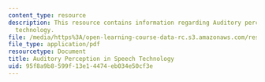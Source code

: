 ```yaml
---
content_type: resource
description: This resource contains information regarding Auditory perception in speech
  technology.
file: /media/https%3A/open-learning-course-data-rc.s3.amazonaws.com/res-9-003-brains-minds-and-machines-summer-course-summer-2015/95f8a9b8599f13e14474eb034e50cf3e_MITRES_9_003SUM15_Lec7-4.pdf
file_type: application/pdf
resourcetype: Document
title: Auditory Perception in Speech Technology
uid: 95f8a9b8-599f-13e1-4474-eb034e50cf3e
---
```

